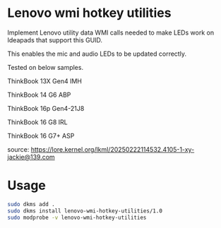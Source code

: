 # Lenovo wmi hotkey utilities

Implement Lenovo utility data WMI calls needed to make LEDs work on Ideapads that support this GUID.

This enables the mic and audio LEDs to be updated correctly.

Tested on below samples.

ThinkBook 13X Gen4 IMH

ThinkBook 14 G6 ABP

ThinkBook 16p Gen4-21J8

ThinkBook 16 G8 IRL

ThinkBook 16 G7+ ASP

source: https://lore.kernel.org/lkml/20250222114532.4105-1-xy-jackie@139.com

# Usage

```bash
sudo dkms add .
sudo dkms install lenovo-wmi-hotkey-utilities/1.0
sudo modprobe -v lenovo-wmi-hotkey-utilities
```
